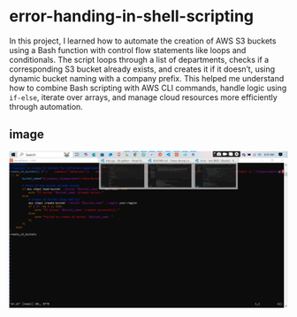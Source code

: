 # error-handing-in-shell-scripting
In this project, I learned how to automate the creation of AWS S3 buckets using a Bash function with control flow statements like loops and conditionals. The script loops through a list of departments, checks if a corresponding S3 bucket already exists, and creates it if it doesn’t, using dynamic bucket naming with a company prefix. This helped me understand how to combine Bash scripting with AWS CLI commands, handle logic using `if-else`, iterate over arrays, and manage cloud resources more efficiently through automation.
 
## image
![image](./img/script.png)